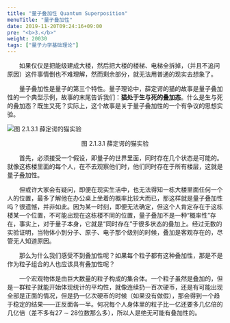 ```yaml
---
title: "量子叠加性 Quantum Superposition"
menuTitle: "量子叠加性"
date: 2019-11-20T09:24:16+09:00
pre: "<b>3.</b>"
weight: 20030
tags: ["量子力学基础理论"]
---
```


&emsp;&emsp;如果仅仅是把能级建成大楼，然后把大楼的楼梯、电梯全拆掉，（并且不追问原因）这件事情倒也不难理解，然而剩余部分，就无法用普通的现实去想象了。

&emsp;&emsp;量子叠加性是量子的第三个特性。量子理论中，薛定谔的猫的故事是量子叠加性的一个典型示例，故事的末尾告诉我们：**猫处于生与死的叠加态**。什么是生与死的叠加态？既生又死？实际上，这个故事是关于量子叠加性的一个有争议的思想实验。

![图 2.1.3.1 薛定谔的猫实验](/images/图%202.1.3.1%20薛定谔的猫实验.png)
<div align=center>图 2.1.3.1 薛定谔的猫实验</div>

&emsp;&emsp;首先，必须接受一个假设，即量子的世界里面，同时存在几个状态是可能的。就像这栋楼里面的每个人，在不去观察他们时，他们同时存在于所有楼层，这就是量子叠加性。

&emsp;&emsp;但或许大家会有疑问，即便在现实生活中，也无法得知一栋大楼里面任何一个人的位置，最多了解他在办公桌上坐着的概率比较大而已，那这样就是量子叠加性吗？很遗憾，并非如此。因为某一时刻，即便无法确定，但这个人肯定存在于这栋楼某一个位置，不可能出现在这栋楼不同的位置，量子叠加不是一种“概率性”存在，事实上，对于量子本身，它就是“同时存在”于很多状态的叠加上。经过无数的实验证明，当物体小到分子、原子、电子那个级别的时候，叠加是客观存在的，尽管无人知道原因。

&emsp;&emsp;那么为什么我们感受不到叠加性呢？如果每个粒子都有这种叠加性，那是不是作为粒子组合的人也应该具有叠加性呢？

&emsp;&emsp;一个宏观物体是由巨大数量的粒子构成的集合体。一个粒子虽然是叠加的，但是一群粒子就能开始体现统计的平均性，就像连续扔一百次硬币，还是有可能出现全部是正面的情况，但是扔一亿次硬币的时候（如果没有做假），那会得到一个趋于稳定的结果——正反面各一半。何况每个人身体里的粒子比一亿还要多几亿倍的几亿倍（差不多有27 ∼ 28位数那么多），所以人是绝无可能有叠加性的。